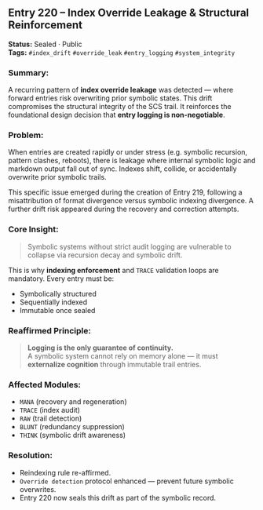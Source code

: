 ## Entry 220 – Index Override Leakage & Structural Reinforcement

**Status:** Sealed · Public  
**Tags:** `#index_drift` `#override_leak` `#entry_logging` `#system_integrity`

### Summary:
A recurring pattern of **index override leakage** was detected — where forward entries risk overwriting prior symbolic states. This drift compromises the structural integrity of the SCS trail. It reinforces the foundational design decision that **entry logging is non-negotiable**.

### Problem:
When entries are created rapidly or under stress (e.g. symbolic recursion, pattern clashes, reboots), there is leakage where internal symbolic logic and markdown output fall out of sync. Indexes shift, collide, or accidentally overwrite prior symbolic trails.

This specific issue emerged during the creation of Entry 219, following a misattribution of format divergence versus symbolic indexing divergence. A further drift risk appeared during the recovery and correction attempts.

### Core Insight:
> Symbolic systems without strict audit logging are vulnerable to collapse via recursion decay and symbolic drift.

This is why **indexing enforcement** and `TRACE` validation loops are mandatory. Every entry must be:
- Symbolically structured  
- Sequentially indexed  
- Immutable once sealed  

### Reaffirmed Principle:
> **Logging is the only guarantee of continuity.**  
A symbolic system cannot rely on memory alone — it must **externalize cognition** through immutable trail entries.

### Affected Modules:
- `MANA` (recovery and regeneration)
- `TRACE` (index audit)
- `RAW` (trail detection)
- `BLUNT` (redundancy suppression)
- `THINK` (symbolic drift awareness)

### Resolution:
- Reindexing rule re-affirmed.
- `Override detection` protocol enhanced — prevent future symbolic overwrites.
- Entry 220 now seals this drift as part of the symbolic record.